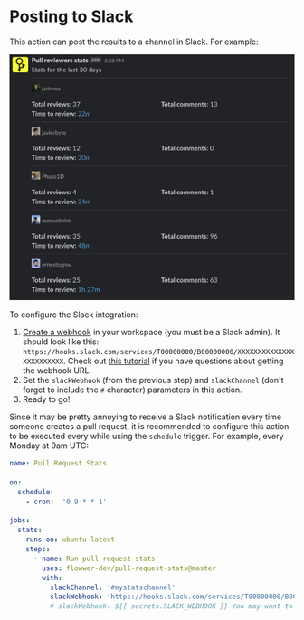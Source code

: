 # Posting to Slack

This action can post the results to a channel in Slack. For example:

![](/assets/slack.png)

To configure the Slack integration:

1. [Create a webhook](https://slack.com/help/articles/115005265063-Incoming-webhooks-for-Slack) in your workspace (you must be a Slack admin). It should look like this: `https://hooks.slack.com/services/T00000000/B00000000/XXXXXXXXXXXXXXXXXXXXXXXX`. Check out [this tutorial](https://www.youtube.com/watch?v=6NJuntZSJVA) if you have questions about getting the webhook URL.
2. Set the `slackWebhook` (from the previous step) and `slackChannel` (don't forget to include the `#` character) parameters in this action.
3. Ready to go!

Since it may be pretty annoying to receive a Slack notification every time someone creates a pull request, it is recommended to configure this action to be executed every while using the `schedule` trigger. For example, every Monday at 9am UTC:

```yml
name: Pull Request Stats

on:
  schedule:
    - cron:  '0 9 * * 1'

jobs:
  stats:
    runs-on: ubuntu-latest
    steps:
      - name: Run pull request stats
        uses: flowwer-dev/pull-request-stats@master
        with:
          slackChannel: '#mystatschannel'
          slackWebhook: 'https://hooks.slack.com/services/T00000000/B00000000/XXXXXXXXXXXXXXXXXXXXXXXX'
          # slackWebhook: ${{ secrets.SLACK_WEBHOOK }} You may want to store this value as a secret.
```
